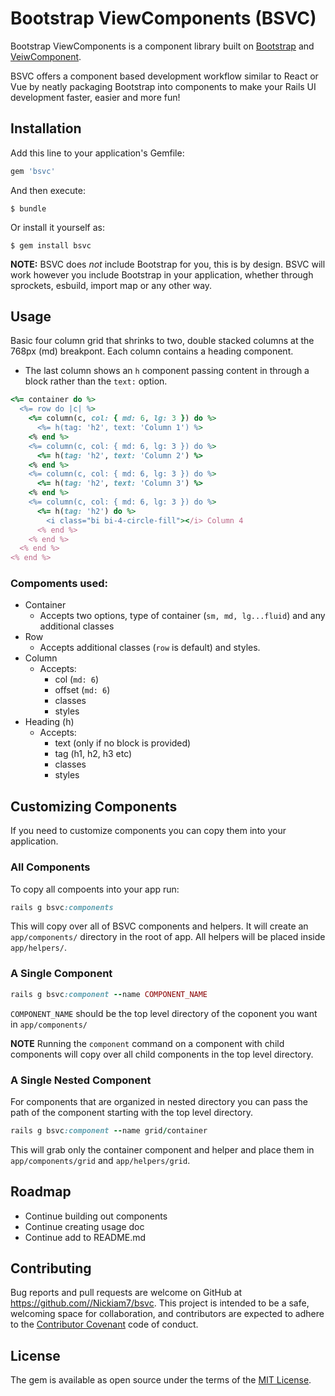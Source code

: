 # Bootstrap ViewComponents (BSVC)

Bootstrap ViewComponents is a component library built on [Bootstrap](https://github.com/twbs/bootstrap) and [VeiwComponent](https://github.com/viewcomponent/view_component).

BSVC offers a component based development workflow similar to React or Vue by neatly packaging Bootstrap into components to make your Rails UI development faster, easier and more fun!

## Installation

Add this line to your application's Gemfile:

```ruby
gem 'bsvc'
```

And then execute:

    $ bundle

Or install it yourself as:

    $ gem install bsvc


**NOTE:** BSVC does _not_ include Bootstrap for you, this is by design. BSVC will work however you include Bootstrap in your application, whether through sprockets, esbuild, import map or any other way.


## Usage

Basic four column grid that shrinks to two, double stacked columns at the 768px (md) breakpont. Each column contains a heading component.

- The last column shows an `h` component passing content in through a block rather than the `text:` option.

```ruby
<%= container do %>
  <%= row do |c| %>
    <%= column(c, col: { md: 6, lg: 3 }) do %>
      <%= h(tag: 'h2', text: 'Column 1') %>
    <% end %>
    <%= column(c, col: { md: 6, lg: 3 }) do %>
      <%= h(tag: 'h2', text: 'Column 2') %>
    <% end %>
    <%= column(c, col: { md: 6, lg: 3 }) do %>
      <%= h(tag: 'h2', text: 'Column 3') %>
    <% end %>
    <%= column(c, col: { md: 6, lg: 3 }) do %>
      <%= h(tag: 'h2') do %>
        <i class="bi bi-4-circle-fill"></i> Column 4
      <% end %>
    <% end %>
  <% end %>
<% end %>
```

### Compoments used:
- Container
  - Accepts two options, type of container (`sm, md, lg...fluid`) and any additional classes
- Row
  - Accepts additional classes (`row` is default) and styles.
- Column
  - Accepts:
    - col (`md: 6`)
    - offset (`md: 6`)
    - classes
    - styles
- Heading (h)
  - Accepts:
    - text (only if no block is provided)
    - tag (h1, h2, h3 etc)
    - classes
    - styles

## Customizing Components

If you need to customize components you can copy them into your application.

### All Components

To copy all compoents into your app run:

```ruby
rails g bsvc:components
```

This will copy over all of BSVC components and helpers. It will create an `app/components/` directory in the root of app. All helpers will be placed inside `app/helpers/`.

### A Single Component

```ruby
rails g bsvc:component --name COMPONENT_NAME
```
`COMPONENT_NAME` should be the top level directory of the coponent you want in `app/components/`

**NOTE** Running the `component` command on a component with child components will copy over all child components in the top level directory.

### A Single Nested Component
For components that are organized in nested directory you can pass the path of the component starting with the top level directory.

```ruby
rails g bsvc:component --name grid/container
```

This will grab only the container component and helper and place them in `app/components/grid` and `app/helpers/grid`.


## Roadmap
- Continue building out components
- Continue creating usage doc
- Continue add to README.md

## Contributing

Bug reports and pull requests are welcome on GitHub at https://github.com//Nickiam7/bsvc. This project is intended to be a safe, welcoming space for collaboration, and contributors are expected to adhere to the [Contributor Covenant](http://contributor-covenant.org) code of conduct.

## License

The gem is available as open source under the terms of the [MIT License](https://opensource.org/licenses/MIT).
